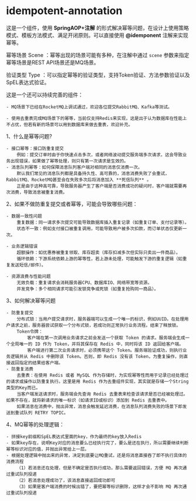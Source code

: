 # idempotent-annotation
这是一个组件，使用 **SpringAOP+注解** 的形式解决幂等问题，在设计上使用策略模式、模板方法模式、满足开闭原则。可以直接使用 **@idemponent** 注解来实现幂等。

幂等场景 Scene ：幂等出现的场景可能有多种，在注解中通过 `scene` 参数来指定幂等场景是REST API场景还是MQ场景。

验证类型 Type ：可以指定幂等的验证类型，支持Token验证、方法参数验证以及SpEL表达式验证。


这是一个还可以持续完善的组件：

    - MQ场景下已经在RocketMQ上调试通过，欢迎各位提交RabbitMQ、Kafka等测试。
    
    - 使用去重表完成MQ场景下的幂等，当前仅支持Redis来实现，这是出于认为数据库在性能上不占优，但若有新的场景可以用到数据库来做去重表，欢迎补充。

1、什么是幂等问题?

    - 接口幂等：接口防重复提交
        例如：提交订单时由于你快速点击多次，或者网络波动提交服务端多次请求，这会导致业务出现错误，如果做了幂等处理，则只有第一次请求是生效的。
    - 消息队列幂等：如何保障消息队列客户端对相同的消息仅消费一次。
        默认我们常见的消息队列都是具备持久性、高可靠的，消息消费失败了会重试，RabbitMQ、RocketMQ甚至会在失败多次后将消息加入 **死信队列** 。
        正是由于这种高可靠，导致服务器产生了客户端是否消费成功的疑问时，客户端就需要再次消费，导致消息被重复消费。

2、如果不做防重复提交或者幂等，可能会导致哪些问题：

    - 数据一致性问题
    	重复数据：同一请求多次提交可能导致数据库插入重复记录（如重复订单、支付记录等）。
    	状态不一致：例如支付接口被重复调用，可能导致用户被多次扣款，而订单状态仅更新一次。
    
    - 业务逻辑错误
    	超额操作：如优惠券被重复领取、库存超卖（库存扣减多次但实际只卖出一件商品）。
    	循环依赖：下游系统依赖上游的幂等性，若上游未处理，可能触发下游的重复逻辑（如重复发送短信/邮件）。
    
    - 资源浪费与性能问题
    	无效负载：重复请求会消耗服务器CPU、数据库IO、网络带宽等资源。
    	并发竞争：多个相同请求可能引发锁竞争或死锁（如重复抢购同一商品）。


3、如何解决幂等问题
    

    - 防重复提交
        分布式锁：当用户提交请求时，服务器端可以生成一个唯一的标识，例如UUID。在处理用户请求之前，服务器尝试获取一个分布式锁，若成功则正常执行业务流程。结束了释放锁。
        Token令牌：
            客户端在第一次调用业务请求之前会发送一个获取 Token 的请求。服务端会生成一个全局唯一的 ID 作为 Token，并将其保存在 Redis 中，同时将该 ID 返回给客户端。
            客户端进行第二次业务请求时，必须携带这个 Token。服务端验证成功，则执行业务逻辑并从 Redis 中删除该 Token。否则，即 Redis 没有该 Token，为重复操作，则直接返回指定的结果给客户端。
    - 防重复消费
        去重表：在使用 Redis 或者 MySQL 作为存储时，为实现幂等性而用于记录已经处理过的请求或操作以防重复执行。这里是用 Redis 作为去重组件实现，其实就是存储一个String类型的Key而已。
        当客户端发送请求时，服务端会先查询 Redis 去重表来检查该请求是否已经被处理过。如果不存在，就将新请求的唯一标识（如请求ID或标识）添加到 Redis 去重表中。
        如果消息在消费中，抛出异常，消息会触发延迟消费，在消息队列消费失败的场景下即发送到重试队列 RETRY TOPIC。





4、MQ幂等的处理逻辑：

    - 拼接key前缀和SpEL表达式里面的key，作为最终的key放入Redis
    - 如果key存在，说明Key对应的消息要么已经执行完了，要么是还在执行，所以需要继续判断幂等标识对应的值，并抛出异常给上一层。
    - 根据处理逻辑中抛出来的异常，决定到底要让MQ重试，还是将消息直接吞了即不执行具体的消费流程
        （1）若消息还在处理，但是不确定是否执行成功，那么需要返回错误，方便 MQ 再次通过重试队列投递
        （2）若消息处理成功了，该消息直接返回成功即可
        （3）如果是客户端消费的时候出错了，要把幂等标识删除，这样才会不影响 MQ 再次通过重试队列投递
